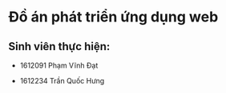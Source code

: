 # Đồ án phát triển ứng dụng web

## Sinh viên thực hiện:

* 1612091 Phạm Vĩnh Đạt

* 1612234 Trần Quốc Hưng
